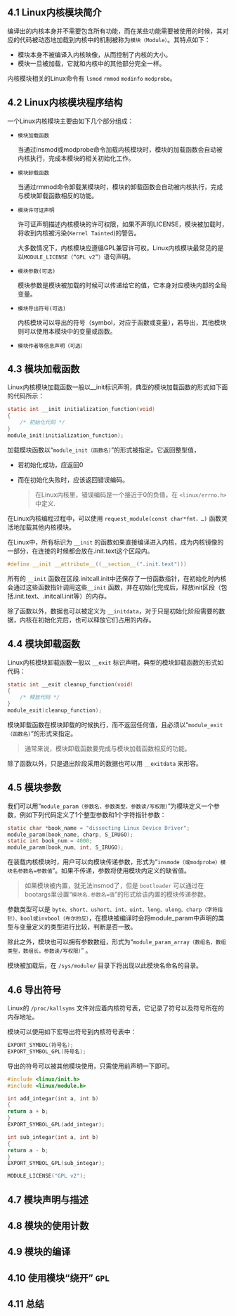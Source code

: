 ## 4.1 Linux内核模块简介

编译出的内核本身并不需要包含所有功能，而在某些功能需要被使用的时候，其对应的代码被动态地加载到内核中的机制被称为`模块（Module）`。其特点如下：

- 模块本身不被编译入内核映像，从而控制了内核的大小。
- 模块一旦被加载，它就和内核中的其他部分完全一样。

内核模块相关的Linux命令有 `lsmod` `rmmod` `modinfo` `modprobe`。

## 4.2 Linux内核模块程序结构

一个Linux内核模块主要由如下几个部分组成：

- `模块加载函数`

  当通过insmod或modprobe命令加载内核模块时，模块的加载函数会自动被内核执行，完成本模块的相关初始化工作。

- `模块卸载函数`

  当通过rmmod命令卸载某模块时，模块的卸载函数会自动被内核执行，完成与模块卸载函数相反的功能。

- `模块许可证声明`

  许可证声明描述内核模块的许可权限，如果不声明LICENSE，模块被加载时，将收到内核被污染(`Kernel Tainted`)的警告。

  大多数情况下，内核模块应遵循GPL兼容许可权。Linux内核模块最常见的是以`MODULE_LICENSE（“GPL v2”）`语句声明。

- `模块参数(可选)`

  模块参数是模块被加载的时候可以传递给它的值，它本身对应模块内部的全局变量。

- `模块导出符号(可选)`

  内核模块可以导出的符号（symbol，对应于函数或变量），若导出，其他模块则可以使用本模块中的变量或函数。

- `模块作者等信息声明（可选）`

## 4.3 模块加载函数

Linux内核模块加载函数一般以__init标识声明，典型的模块加载函数的形式如下面的代码所示：

```c
static int __init initialization_function(void)
{
    /* 初始化代码 */
}
module_init(initialization_function);
```

加载模块函数以“`module_init（函数名）`”的形式被指定。它返回整型值，

- 若初始化成功，应返回0

- 而在初始化失败时，应该返回错误编码。

  > 在Linux内核里，错误编码是一个接近于0的负值，在 `<linux/errno.h>` 中定义.

在Linux内核编程过程中，可以使用 `request_module(const char*fmt，…)` 函数灵活地加载其他内核模块。

在Linux中，所有标识为 `__init` 的函数如果直接编译进入内核，成为内核镜像的一部分，在连接的时候都会放在.init.text这个区段内。

```c
#define __init __attribute__((__section__(".init.text")))
```

所有的 `__init` 函数在区段.initcall.init中还保存了一份函数指针，在初始化时内核会通过这些函数指针调用这些`__init` 函数，并在初始化完成后，释放init区段（包括.init.text、.initcall.init等）的内存。

除了函数以外，数据也可以被定义为 `__initdata`，对于只是初始化阶段需要的数据，内核在初始化完后，也可以释放它们占用的内存。

## 4.4 模块卸载函数

Linux内核模块卸载函数一般以 `__exit` 标识声明，典型的模块卸载函数的形式如代码：

```c
static int __exit cleanup_function(void)
{
    /* 释放代码 */
}
module_exit(cleanup_function);
```

模块卸载函数在模块卸载的时候执行，而不返回任何值，且必须以“`module_exit（函数名）`”的形式来指定。

> 通常来说，模块卸载函数要完成与模块加载函数相反的功能。

除了函数以外，只是退出阶段采用的数据也可以用 `__exitdata` 来形容。

## 4.5 模块参数

我们可以用“`module_param（参数名，参数类型，参数读/写权限）`”为模块定义一个参数，例如下列代码定义了1个整型参数和1个字符指针参数：

```c
static char *book_name = "dissecting Linux Device Driver";
module_param(book_name, charp, S_IRUGO);
static int book_num = 4000;
module_param(book_num, int, S_IRUGO);
```

在装载内核模块时，用户可以向模块传递参数，形式为“`insmode（或modprobe）模块名参数名=参数值`”。如果不传递，参数将使用模块内定义的缺省值。

> 如果模块被内置，就无法insmod了，但是 `bootloader`  可以通过在bootargs里设置“`模块名.参数名=值`”的形式给该内置的模块传递参数。

参数类型可以是 `byte、short、ushort、int、uint、long、ulong、charp（字符指针）、bool或invbool（布尔的反）`，在模块被编译时会将module_param中声明的类型与变量定义的类型进行比较，判断是否一致。

除此之外，模块也可以拥有参数数组，形式为“`module_param_array（数组名，数组类型，数组长，参数读/写权限）`” 。

模块被加载后，在 `/sys/module/` 目录下将出现以此模块名命名的目录。

## 4.6 导出符号

Linux的 `/proc/kallsyms` 文件对应着内核符号表，它记录了符号以及符号所在的内存地址。

模块可以使用如下宏导出符号到内核符号表中：

```c
EXPORT_SYMBOL(符号名);
EXPORT_SYMBOL_GPL(符号名);
```

导出的符号可以被其他模块使用，只需使用前声明一下即可。

```c
#include <linux/init.h>
#include <linux/module.h>

int add_integar(int a, int b)
{
return a + b;
}
EXPORT_SYMBOL_GPL(add_integar);

int sub_integar(int a, int b)
{
return a - b;
}
EXPORT_SYMBOL_GPL(sub_integar);

MODULE_LICENSE("GPL v2");
```

## 4.7 模块声明与描述

## 4.8 模块的使用计数

## 4.9 模块的编译

## 4.10 使用模块“绕开” `GPL`

## 4.11 总结
